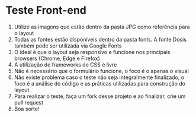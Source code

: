 # Teste Front-end

1. Utilize as imagens que estão dentro da pasta JPG como referência para o layout
2. Todas as fontes estão disponíveis dentro da pasta fonts. A fonte Dosis também pode ser utilizada via Google Fonts
3. O ideal é que o layout seja responsivo e funcione nos principais browsers (Chrome, Edge e Firefox)
4. A utilização de frameworks de CSS é livre
5. Não é necessário que o formulário funcione, o foco é o apenas o visual
6. Não existe problema caso o teste não seja integralmente finalizado, o foco é a análise do código e as práticas utilizadas para construção do layout
7. Para realizar o teste, faça um fork desse projeto e ao finalizar, crie um pull request
8. Boa sorte!
